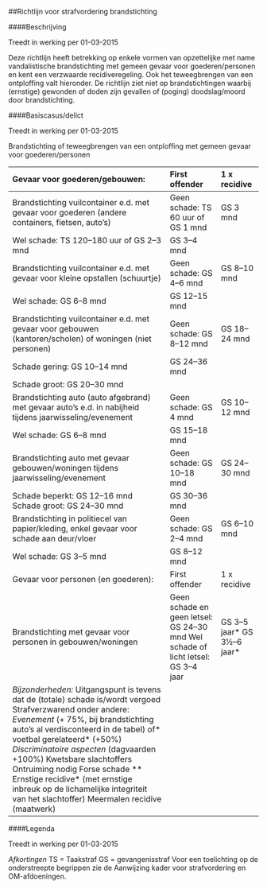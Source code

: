 <meta http-equiv='Content-Type' content='text/html; charset=utf-8' />

##Richtlijn voor strafvordering brandstichting

####Beschrijving

Treedt in werking per 01-03-2015 

Deze richtlijn heeft betrekking op enkele vormen van opzettelijke met name vandalistische brandstichting met gemeen gevaar voor goederen/personen en kent een verzwaarde recidiveregeling. Ook het teweegbrengen van een ontploffing valt hieronder. De richtlijn ziet niet op brandstichtingen waarbij (ernstige) gewonden of doden zijn gevallen of (poging) doodslag/moord door brandstichting.    

####Basiscasus/delict

Treedt in werking per 01-03-2015 

Brandstichting of teweegbrengen van een ontploffing met gemeen gevaar voor goederen/personen 

| Gevaar voor goederen/gebouwen:  | First offender  | 1 x recidive  |
|:---|:---|:---|
| Brandstichting vuilcontainer e.d. met gevaar voor goederen (andere containers, fietsen, auto’s)  | Geen schade: TS 60 uur of GS 1 mnd  | GS 3 mnd  |
| Wel schade: TS 120–180 uur of GS 2–3 mnd  | GS 3–4 mnd  |
| Brandstichting vuilcontainer e.d. met gevaar voor kleine opstallen (schuurtje)  | Geen schade: GS 4–6 mnd  | GS 8–10 mnd  |
| Wel schade: GS 6–8 mnd  | GS 12–15 mnd  |
| Brandstichting vuilcontainer e.d. met gevaar voor gebouwen (kantoren/scholen) of woningen (niet personen)  | Geen schade: GS 8–12 mnd  | GS 18–24 mnd  |
| Schade gering: GS 10–14 mnd  | GS 24–36 mnd  |
| Schade groot: GS 20–30 mnd  |
| Brandstichting auto (auto afgebrand) met gevaar auto’s e.d. in nabijheid tijdens jaarwisseling/evenement  | Geen schade: GS 4 mnd  | GS 10–12 mnd  |
| Wel schade: GS 6–8 mnd  | GS 15–18 mnd  |
| Brandstichting auto met gevaar gebouwen/woningen tijdens jaarwisseling/evenement  | Geen schade: GS 10–18 mnd  | GS 24–30 mnd  |
| Schade beperkt: GS 12–16 mnd  Schade groot: GS 24–30 mnd  | GS 30–36 mnd  |
| Brandstichting in politiecel van papier/kleding, enkel gevaar voor schade aan deur/vloer  | Geen schade: GS 2–4 mnd  | GS 6–10 mnd  |
| Wel schade: GS 3–5 mnd  | GS 8–12 mnd  |
| Gevaar voor personen (en goederen):  | First offender  | 1 x recidive  |
| Brandstichting met gevaar voor personen in gebouwen/woningen  | Geen schade en geen letsel: GS 24–30 mnd  Wel schade of licht letsel: GS 3–4 jaar  | GS 3–5 jaar*  GS 3½–6 jaar*  |
|  *Bijzonderheden:*   Uitgangspunt is tevens dat de (totale) schade is/wordt vergoed  Strafverzwarend onder andere:   *Evenement* (+ 75%, bij brandstichting auto’s al verdisconteerd in de tabel) of* voetbal gerelateerd* (+50%)   *Discriminatoire aspecten* (dagvaarden +100%)  Kwetsbare slachtoffers  Ontruiming nodig  Forse schade  ** Ernstige recidive* (met ernstige inbreuk op de lichamelijke integriteit van het slachtoffer)  Meermalen recidive (maatwerk)  |

####Legenda

Treedt in werking per 01-03-2015 

*Afkortingen*  TS = Taakstraf GS = gevangenisstraf Voor een toelichting op de onderstreepte begrippen zie de Aanwijzing kader voor strafvordering en OM-afdoeningen.     
